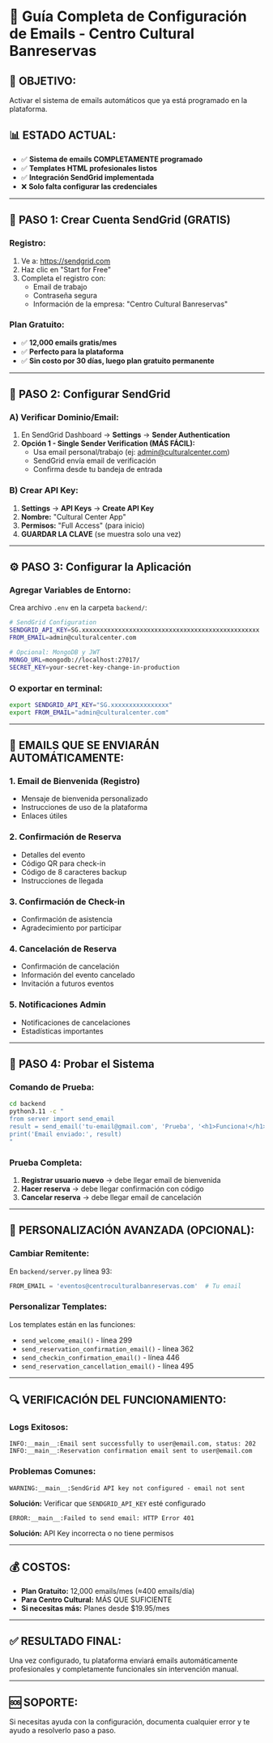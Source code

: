# 📧 Guía Completa de Configuración de Emails - Centro Cultural Banreservas

## 🎯 **OBJETIVO:** 
Activar el sistema de emails automáticos que ya está programado en la plataforma.

## 📊 **ESTADO ACTUAL:**
- ✅ **Sistema de emails COMPLETAMENTE programado**
- ✅ **Templates HTML profesionales listos**
- ✅ **Integración SendGrid implementada**
- ❌ **Solo falta configurar las credenciales**

---

## 🚀 **PASO 1: Crear Cuenta SendGrid (GRATIS)**

### **Registro:**
1. Ve a: https://sendgrid.com
2. Haz clic en "Start for Free"
3. Completa el registro con:
   - Email de trabajo
   - Contraseña segura
   - Información de la empresa: "Centro Cultural Banreservas"

### **Plan Gratuito:**
- ✅ **12,000 emails gratis/mes**
- ✅ **Perfecto para la plataforma**
- ✅ **Sin costo por 30 días, luego plan gratuito permanente**

---

## 🔧 **PASO 2: Configurar SendGrid**

### **A) Verificar Dominio/Email:**
1. En SendGrid Dashboard → **Settings** → **Sender Authentication**
2. **Opción 1 - Single Sender Verification (MÁS FÁCIL):**
   - Usa email personal/trabajo (ej: admin@culturalcenter.com)
   - SendGrid envía email de verificación
   - Confirma desde tu bandeja de entrada

### **B) Crear API Key:**
1. **Settings** → **API Keys** → **Create API Key**
2. **Nombre:** "Cultural Center App"
3. **Permisos:** "Full Access" (para inicio)
4. **GUARDAR LA CLAVE** (se muestra solo una vez)

---

## ⚙️ **PASO 3: Configurar la Aplicación**

### **Agregar Variables de Entorno:**

Crea archivo `.env` en la carpeta `backend/`:

```bash
# SendGrid Configuration
SENDGRID_API_KEY=SG.xxxxxxxxxxxxxxxxxxxxxxxxxxxxxxxxxxxxxxxxxxxxxxxxx
FROM_EMAIL=admin@culturalcenter.com

# Opcional: MongoDB y JWT
MONGO_URL=mongodb://localhost:27017/
SECRET_KEY=your-secret-key-change-in-production
```

### **O exportar en terminal:**
```bash
export SENDGRID_API_KEY="SG.xxxxxxxxxxxxxxxx"
export FROM_EMAIL="admin@culturalcenter.com"
```

---

## 📧 **EMAILS QUE SE ENVIARÁN AUTOMÁTICAMENTE:**

### **1. Email de Bienvenida** (Registro)
- Mensaje de bienvenida personalizado
- Instrucciones de uso de la plataforma
- Enlaces útiles

### **2. Confirmación de Reserva**
- Detalles del evento
- Código QR para check-in
- Código de 8 caracteres backup
- Instrucciones de llegada

### **3. Confirmación de Check-in**
- Confirmación de asistencia
- Agradecimiento por participar

### **4. Cancelación de Reserva**
- Confirmación de cancelación
- Información del evento cancelado
- Invitación a futuros eventos

### **5. Notificaciones Admin**
- Notificaciones de cancelaciones
- Estadísticas importantes

---

## 🧪 **PASO 4: Probar el Sistema**

### **Comando de Prueba:**
```bash
cd backend
python3.11 -c "
from server import send_email
result = send_email('tu-email@gmail.com', 'Prueba', '<h1>Funciona!</h1>')
print('Email enviado:', result)
"
```

### **Prueba Completa:**
1. **Registrar usuario nuevo** → debe llegar email de bienvenida
2. **Hacer reserva** → debe llegar confirmación con código
3. **Cancelar reserva** → debe llegar email de cancelación

---

## 🎨 **PERSONALIZACIÓN AVANZADA (OPCIONAL):**

### **Cambiar Remitente:**
En `backend/server.py` línea 93:
```python
FROM_EMAIL = 'eventos@centroculturalbanreservas.com'  # Tu email
```

### **Personalizar Templates:**
Los templates están en las funciones:
- `send_welcome_email()` - línea 299
- `send_reservation_confirmation_email()` - línea 362
- `send_checkin_confirmation_email()` - línea 446
- `send_reservation_cancellation_email()` - línea 495

---

## 🔍 **VERIFICACIÓN DEL FUNCIONAMIENTO:**

### **Logs Exitosos:**
```
INFO:__main__:Email sent successfully to user@email.com, status: 202
INFO:__main__:Reservation confirmation email sent to user@email.com
```

### **Problemas Comunes:**
```
WARNING:__main__:SendGrid API key not configured - email not sent
```
**Solución:** Verificar que `SENDGRID_API_KEY` esté configurado

```
ERROR:__main__:Failed to send email: HTTP Error 401
```
**Solución:** API Key incorrecta o no tiene permisos

---

## 💰 **COSTOS:**
- **Plan Gratuito:** 12,000 emails/mes (≈400 emails/día)
- **Para Centro Cultural:** MÁS QUE SUFICIENTE
- **Si necesitas más:** Planes desde $19.95/mes

---

## ✅ **RESULTADO FINAL:**
Una vez configurado, tu plataforma enviará emails automáticamente profesionales y completamente funcionales sin intervención manual.

---

## 🆘 **SOPORTE:**
Si necesitas ayuda con la configuración, documenta cualquier error y te ayudo a resolverlo paso a paso. 